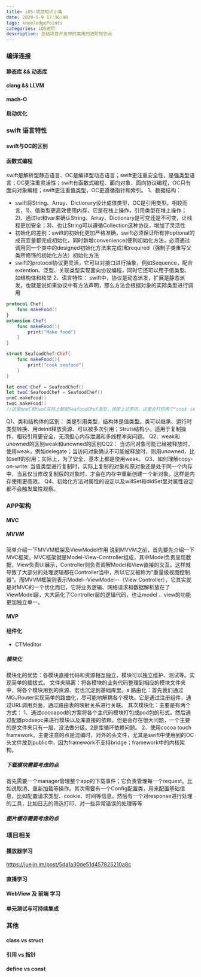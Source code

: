 ```yaml
---
title: iOS-项目知识小集
date: 2020-5-9 17:36:48
tags: knoeledgePoints
categories: iOS进阶
description: 总结项目开发中的常用的进阶知识点
---
```



### 编译连接
#### 静态库 && 动态库
#### clang && LLVM
#### mach-O
#### 启动优化


### swift 语言特性
#### swift与OC的区别
#### 函数式编程

swift是解析型静态语言、OC是编译型动态语言；swift更注重安全性，是强类型语言；OC更注重灵活性；swift有函数式编程、面向对象、面向协议编程，OC只有面向对象编程；swift更注重值类型，OC更遵循指针和索引。
1、数据结构：
* swift将String、Array、Dictionary设计成值类型，OC是引用类型。相较而言，1)、值类型更高效使用内存，它是在栈上操作，引用类型在堆上操作；2)、通过let和var来确认String、Array、Dictionary是可变还是不可变，让线程更加安全；3)、也让String可以遵循Collection这种协议，增加了灵活性
* 初始化的差别：swift的初始化更加严格准确，swift必须保证所有非optional的成员变量都完成初始化，同时新增convenience(便利初始化方法，必须通过调用同一个类中的designed初始化方法来完成)和required（强制子类重写父类所修饰的初始化方法）初始化方法
* swift的protocol协议更灵活，它可以对接口进行抽象，例如Sequence，配合extention、泛型、关联类型实现面向协议编程，同时它还可以用于值类型、如结构体和枚举
  2、语言特性：
  swift中，协议是动态派发，扩展是静态派发，也就是说如果协议中有方法声明，那么方法会根据对象的实际类型进行调用
```swift
protocol Chef{
    func makeFood()
}
extension Chef{
    func makeFood(){
        print("Make food")
    }
}

struct SeafoodChef:Chef{
    func makeFood(){
        print("cook seafood")
    }
}

let oneC:Chef = SeafoodChef()
let twoC:SeafoodChef = SeafoodChef()
oneC.makeFood()
twoC.makeFood()
//这里oneC和twoC实际上都是SeafoodChef类型，按照上述原则，这里会打印两个"cook seafood"。假如protocol中没有声明makeFood()，那么第一行打印的就会是"Make food"，因为没有声明的话，只会按照声明类型进行静态派发，也就是说oneC被声明成了Chef类型，所以oneC会调用扩展中的实现。
```
Q1、类和结构体的区别：
类是引用类型，结构体是值类型。类可以继承、运行时类型转换、用deinit释放资源、可以被多次引用；Struts结构小，适用于复制操作，相较引用更安全，无须担心内存泄漏和多线程冲突问题。
Q2、weak和unowned的区别weak和unowned的区别QQ2：
当访问对象可能已经被释放时，使用weak，例如delegate；当访问对象确认不可能被释放时，则用unowned，比如self的引用；实际上，为了安全，基本上都是使用weak。
Q3、如何理解copy-on-write:
当值类型进行复制时，实际上复制的对象和原对象还是处于同一个内存中，当且仅当修改复制后的对象时，才会在内存中重新创建一个新对象。这样是内存使用更高效。
Q4、初始化方法对属性的设定以及willSet和didSet里对属性设定都不会触发属性观察。



### APP架构
#### MVC
##### MVVM
简单介绍一下MVVM框架及ViewModel作用
说到MVVM之前，首先要先介绍一下MVC框架，MVC框架就是Model-View-Controller组成，其中Model负责呈现数据，View负责UI展示，Controller则负责调解Model和View直接的交互。这样就导致了大部分的处理逻辑都在Controller当中，所以它又被称为“重量级视图控制器”。而MVVM框架则表示Model--ViewModel--（View Controller），它其实就是对MVC的一个优化而已，它将业务逻辑、网络请求和数据解析放在了ViewModel层，大大简化了Controller层的逻辑代码，也让model 、view的功能更加独立单一。

#### MVP

#### 组件化
* CTMeditor

##### 模块化
模块化的优势：各模块直接代码和资源相互独立，模块可以独立维护、测试等。实现简单的插拔式。
文件夹隔离：将各模块的业务代码整理到相应的模块文件夹中，将各个模块用到的资源、宏也沉淀到基础库里。s
路由化：首先我们通过MGJRouter实现简单的路由化，尽可能地解耦各个模块。它是通过注册组件，通过URL调用页面，通过路由表的映射关系进行关联。
其次模块化：主要是有两个方式：
1、通过cocoapod的方案将各个主代码模块打包成pod包的形式。然后通过配置podsepc来进行模块以及库直接的依赖。但是会存在很大问题，一个主要 的是文件夹只有一层，没法做分级。2是库循环依赖问题。
2、使用cocoa touch framework。主要注意的点是混编时，对外的头文件，尤其是swift中使用到的OC头文件放到public中，因为framework不支持bridge；framework中的内核架构。

##### 下载模块需要考虑的点
首先需要一个manager管理整个app的下载事件；它负责管理每一个request。比如说取消、重新加载等操作。其次需要有一个Config配置类，用来配置基础信息，比如配置请求类型、cookie、时间等信息。然后有一个对response进行处理的工具，比如日志的筛选打印、对一些异常错误的处理等等

##### 图片缓存需要考虑的点



### 项目相关
#### 播放器学习 
https://juejin.im/post/5da1a30de51d457825210a8c

#### 直播学习

#### WebView 及 前端 学习

#### 单元测试与可持续集成


### 其他
#### class vs struct
#### 引用 vs 指针
#### define vs const